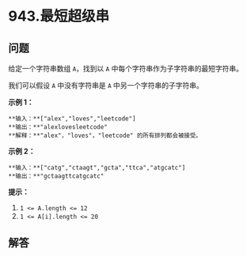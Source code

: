 # 943.最短超级串

## 问题

给定一个字符串数组 `A`，找到以 `A` 中每个字符串作为子字符串的最短字符串。

我们可以假设 `A` 中没有字符串是 `A` 中另一个字符串的子字符串。

**示例 1：**

```
**输入：**["alex","loves","leetcode"]
**输出：**"alexlovesleetcode"
**解释：**"alex"，"loves"，"leetcode" 的所有排列都会被接受。
```

**示例 2：**

```
**输入：**["catg","ctaagt","gcta","ttca","atgcatc"]
**输出：**"gctaagttcatgcatc"
```

**提示：**

1. `1 <= A.length <= 12`
2. `1 <= A[i].length <= 20`



## 解答

